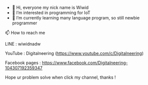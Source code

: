 - 👋 Hi, everyone my nick name is Wiwid
- 👀 I’m interested in programming for IoT
- 🌱 I’m currently learning many language program, so still newbie programmer

📫 How to reach me 

LINE : wiwidnadw 

YouTube : Digitalneering (https://www.youtube.com/c/Digitalneering)

Facebook pages : https://www.facebook.com/Digitalneering-104307192359347

Hope ur problem solve when click my channel, thanks !
